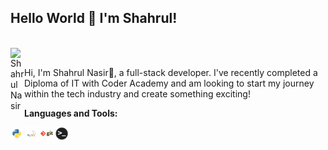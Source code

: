 ## Hello World 👋 I'm Shahrul!

<br/>



<a href="https://www.linkedin.com/in/shahrul-nasir-a7308b122/">
<img align="left" alt="Shahrul Nasir" width="22px" src="https://cdn.jsdelivr.net/npm/simple-icons@v3/icons/linkedin.svg" />
</a>


<br />

Hi, I'm Shahrul Nasir🙌, a full-stack developer. I've recently completed a Diploma of IT with Coder Academy and am looking to start my journey within the tech industry and create something exciting!



**Languages and Tools:**


<code><img height="20" src="https://raw.githubusercontent.com/github/explore/80688e429a7d4ef2fca1e82350fe8e3517d3494d/topics/python/python.png"></code>
<code><img height="20" src="https://raw.githubusercontent.com/github/explore/80688e429a7d4ef2fca1e82350fe8e3517d3494d/topics/mysql/mysql.png"></code>
<code><img height="20" src="https://raw.githubusercontent.com/github/explore/80688e429a7d4ef2fca1e82350fe8e3517d3494d/topics/git/git.png"></code>
<code><img height="20" src="https://raw.githubusercontent.com/github/explore/80688e429a7d4ef2fca1e82350fe8e3517d3494d/topics/terminal/terminal.png"></code>


